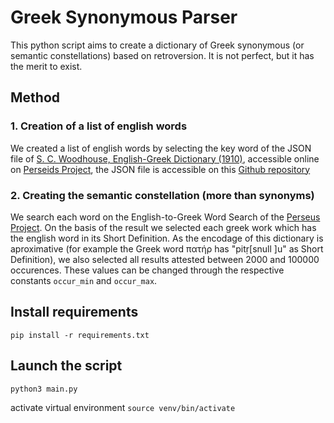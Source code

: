 # Greek Synonymous Parser

This python script aims to create a dictionary of Greek synonymous (or semantic constellations) based on retroversion. It is not perfect, but it has the merit to exist.

## Method
### 1. Creation of a list of english words
We created a list of english words by selecting the key word of the JSON file of [S. C. Woodhouse, English-Greek Dictionary (1910)](https://archive.org/details/Woodhouse_201805), accessible online on [Perseids Project](https://perseids-project.github.io/woodhouse-js/), the JSON file is accessible on this [Github repository](https://github.com/perseids-project/woodhouse-js)

### 2. Creating the semantic constellation (more than synonyms)
We search each word on the English-to-Greek Word Search of the [Perseus Project](http://www.perseus.tufts.edu/hopper/definitionlookup?redirect=true&lang=greek). On the basis of the result we selected each greek work which has the english word in its Short Definition. As the encodage of this dictionary is aproximative (for example the Greek word πατήρ has "pitṛ[snull ]u" as Short Definition), we also selected all results attested between 2000 and 100000 occurences. These values can be changed through the respective constants `occur_min` and `occur_max`.  


## Install requirements
`pip install -r requirements.txt`

## Launch the script
`python3 main.py`



activate virtual environment
`source venv/bin/activate`
